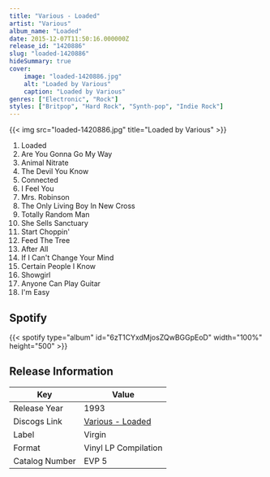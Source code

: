 ```yaml
---
title: "Various - Loaded"
artist: "Various"
album_name: "Loaded"
date: 2015-12-07T11:50:16.000000Z
release_id: "1420886"
slug: "loaded-1420886"
hideSummary: true
cover:
    image: "loaded-1420886.jpg"
    alt: "Loaded by Various"
    caption: "Loaded by Various"
genres: ["Electronic", "Rock"]
styles: ["Britpop", "Hard Rock", "Synth-pop", "Indie Rock"]
---
```


{{< img src="loaded-1420886.jpg" title="Loaded by Various" >}}

<!-- section break -->

1. Loaded
2. Are You Gonna Go My Way
3. Animal Nitrate
4. The Devil You Know
5. Connected
6. I Feel You
7. Mrs. Robinson
8. The Only Living Boy In New Cross
9. Totally Random Man
10. She Sells Sanctuary
11. Start Choppin'
12. Feed The Tree
13. After All
14. If I Can't Change Your Mind
15. Certain People I Know
16. Showgirl
17. Anyone Can Play Guitar
18. I'm Easy

<!-- section break -->




## Spotify
{{< spotify type="album" id="6zT1CYxdMjosZQwBGGpEoD" width="100%" height="500" >}}





## Release Information
|  Key           | Value                                                |
| ---------------| ---------------------------------------------------- |
| Release Year   | 1993                                   |
| Discogs Link   | [Various - Loaded](https://www.discogs.com/release/1420886-Various-Loaded) |
| Label          | Virgin |
| Format         | Vinyl LP Compilation |
| Catalog Number | EVP 5 |

